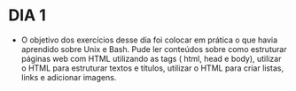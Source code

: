 # DIA 1

- O objetivo dos exercícios desse dia foi colocar em prática o que havia aprendido sobre Unix e Bash. Pude ler conteúdos sobre como estruturar páginas web com HTML utilizando as tags ( html, head e body), utilizar o HTML para estruturar textos e títulos, utilizar o HTML para criar listas, links e adicionar imagens.